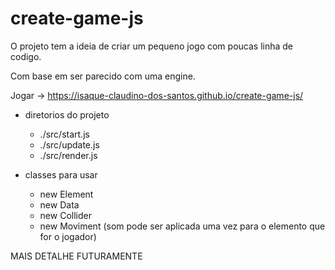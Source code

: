 # create-game-js

O projeto tem a ideia de criar um pequeno jogo com poucas linha de codigo.

Com base em ser parecido com uma engine. 

Jogar -> https://isaque-claudino-dos-santos.github.io/create-game-js/

- diretorios do projeto
  - ./src/start.js
  - ./src/update.js
  - ./src/render.js
 
 
- classes para usar
  - new Element
  - new Data
  - new Collider
  - new Moviment (som pode ser aplicada uma vez para o elemento que for o jogador)
 

MAIS DETALHE FUTURAMENTE
